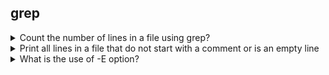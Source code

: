 ## grep

<details>
    <summary>Count the number of lines in a file using grep?</summary>
    ```sh
    grep -c '' /etc/services
    ```
</details>

<details>
    <summary>Print all lines in a file that do not start with a comment or is an empty line</summary>
    ```sh
    grep -E '^(#|$)' /etc/ssh/sshd_config
    ```
</details>

<details>
    <summary>What is the use of -E option?</summary>
    Used for passing Enhanced Regular Expression instead of a Basic Regular Expression
</details>